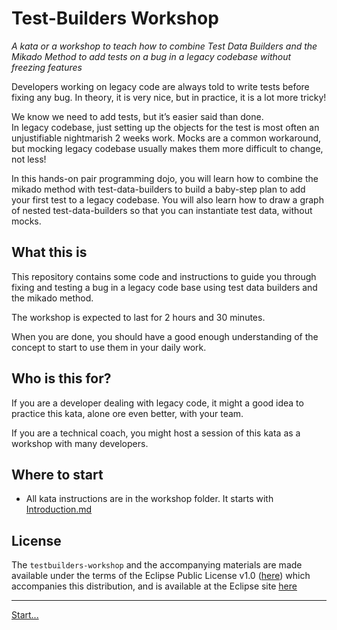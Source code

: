 # Test-Builders Workshop

_A kata or a workshop to teach how to combine Test Data Builders and the Mikado
Method to add tests on a bug in a legacy codebase without freezing features_

Developers working on legacy code are always told to write tests before fixing 
any bug. In theory, it is very nice, but in practice, it is a lot more tricky!

We know we need to add tests, but it’s easier said than done.  
In legacy codebase, just setting up the objects for the test is most often an 
unjustifiable nightmarish 2 weeks work. Mocks are a common workaround, but 
mocking legacy codebase usually makes them more difficult to change, not less!

In this hands-on pair programming dojo, you will learn how to combine the 
mikado method with test-data-builders to build a baby-step plan to add your
first test to a legacy codebase. You will also learn how to draw a graph of
nested test-data-builders so that you can instantiate test data, without mocks.

## What this is

This repository contains some code and instructions to guide you through fixing
and testing a bug in a legacy code base using test data builders and the mikado
method.

The workshop is expected to last for 2 hours and 30 minutes.

When you are done, you should have a good enough understanding of the concept
to start to use them in your daily work.

## Who is this for?

If you are a developer dealing with legacy code, it might a good idea to
practice this kata, alone ore even better, with your team.

If you are a technical coach, you might host a session of this kata as a 
workshop with many developers.

## Where to start

* All kata instructions are in the workshop folder. It starts with
[Introduction.md](./workshop/1%20-%20Introduction.md)

## License

The `testbuilders-workshop` and the accompanying materials are made available 
under the terms of the Eclipse Public License v1.0 ([here](LICENSE.txt)) which 
accompanies this distribution, and is available at the Eclipse site [here](http://www.eclipse.org/legal/epl-v10.html)

----
[Start...](./workshop/1%20-%20Introduction.md)